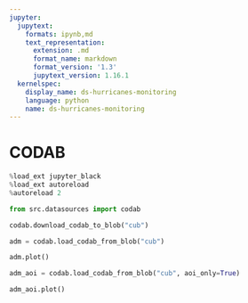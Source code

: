 ```yaml
---
jupyter:
  jupytext:
    formats: ipynb,md
    text_representation:
      extension: .md
      format_name: markdown
      format_version: '1.3'
      jupytext_version: 1.16.1
  kernelspec:
    display_name: ds-hurricanes-monitoring
    language: python
    name: ds-hurricanes-monitoring
---
```


# CODAB

```python
%load_ext jupyter_black
%load_ext autoreload
%autoreload 2
```

```python
from src.datasources import codab
```

```python
codab.download_codab_to_blob("cub")
```

```python
adm = codab.load_codab_from_blob("cub")
```

```python
adm.plot()
```

```python
adm_aoi = codab.load_codab_from_blob("cub", aoi_only=True)
```

```python
adm_aoi.plot()
```
